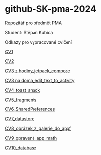 # github-SK-pma-2024
Repozitář pro předmět PMA

Student: Štěpán Kubica

Odkazy pro vypracované cvičení

[CV1](https://github.com/Bookworm-afk/github-SK-pma-2024/tree/CV1)

[CV2](https://github.com/Bookworm-afk/github-SK-pma-2024/tree/CV2)

[CV3 z hodiny_jetpack_compose](https://github.com/Bookworm-afk/github-SK-pma-2024/tree/CV3_hodina)

[CV3 na doma_edit_text_to_activity](https://github.com/Bookworm-afk/github-SK-pma-2024/tree/CV3_na_doma)

[CV4_toast_snack](https://github.com/Bookworm-afk/github-SK-pma-2024/tree/Toast_snackbar)

[CV5_fragments](https://github.com/Bookworm-afk/github-SK-pma-2024/tree/Fragments/App_fragments/app)

[CV6_SharedPreferences](https://github.com/Bookworm-afk/github-SK-pma-2024/tree/SharedPreferences/My_app_sharedpreferences/app)

[CV7_datastore](https://github.com/Bookworm-afk/github-SK-pma-2024/tree/Datastore/My_App_datastore)

[CV8_obrázek_z_galerie_do_appf](https://github.com/Bookworm-afk/github-SK-pma-2024/tree/MyApp_galerie_fotka)

[CV9_opravená_app_math](https://github.com/Bookworm-afk/github-SK-pma-2024/tree/MyApp_math/jednoducha_math/app)

[CV10_database](https://github.com/Bookworm-afk/github-SK-pma-2024/tree/MyAppDB/MyAppDB)
